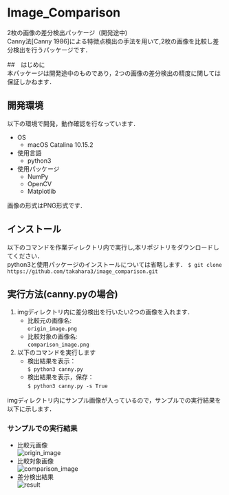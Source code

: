 # Image_Comparison
2枚の画像の差分検出パッケージ（開発途中)  
Canny法[Canny 1986]による特徴点検出の手法を用いて,2枚の画像を比較し差分検出を行うパッケージです．  

##　はじめに  
本パッケージは開発途中のものであり，2つの画像の差分検出の精度に関しては保証しかねます．

## 開発環境
以下の環境で開発，動作確認を行なっています．
* OS
  - macOS Catalina 10.15.2
* 使用言語
  - python3
* 使用パッケージ
  - NumPy
  - OpenCV
  - Matplotlib  

画像の形式はPNG形式です．

## インストール
以下のコマンドを作業ディレクトリ内で実行し,本リポジトリをダウンロードしてください．  
python3と使用パッケージのインストールについては省略します．
`$ git clone https://github.com/takahara3/image_comparison.git`

## 実行方法(canny.pyの場合)
1. imgディレクトリ内に差分検出を行いたい2つの画像を入れます．
    - 比較元の画像名:  
    `origin_image.png`
    - 比較対象の画像名:  
    `comparison_image.png`
2. 以下のコマンドを実行します　　
    - 検出結果を表示：  
    `$ python3 canny.py`
    - 検出結果を表示，保存：  
    `$ python3 canny.py -s True`　　

imgディレクトリ内にサンプル画像が入っているので，サンプルでの実行結果を以下に示します．  
### サンプルでの実行結果  
* 比較元画像  
![origin_image](https://user-images.githubusercontent.com/49555813/70996972-527b5400-2117-11ea-8045-c8f247f46e3b.png)  
* 比較対象画像  
![comparison_image](https://user-images.githubusercontent.com/49555813/70997028-6f178c00-2117-11ea-9af9-d3e0b8af1b7a.png)  
* 差分検出結果  
![result](https://user-images.githubusercontent.com/49555813/70995552-2b6f5300-2114-11ea-8310-701fda4ac1b4.png)
